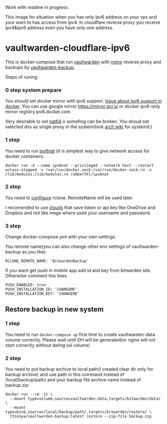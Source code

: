 Work with readme in progress.

This image for situation when you has only ipv6 address on your vps and your want to has access from ipv4. In cloudflare reverse proxy you receive ipv4&ipv6 address even you have only one address.

# vaultwarden-cloudflare-ipv6

This is docker-compose that run [vaultwarden](https://github.com/dani-garcia/vaultwarden) with [nginx](https://github.com/nginxinc/docker-nginx) reverse proxy and backups by [vaultwarden-backup](https://github.com/ttionya/vaultwarden-backup/).

Steps of runing:

### 0 step system prepare

You should set docker mirror with ipv6 support. [Issue about ipv6 support in docker](https://github.com/docker/roadmap/issues/89#issuecomment-817263625). You can use google mirror https://mirror.gcr.io or docker ipv6-only mirror registry.ipv6.docker.com

Very desirable to set [nat64](https://nat64.xyz/) o somefing can be broken. You shoud set selected dns as single proxy in the system(look [arch wiki](https://wiki.archlinux.org/title/systemd-resolved) for systemd.)

### 1 step

You need to run [ipv6nat](https://github.com/robbertkl/docker-ipv6nat) (it is simplest way to give network access for docker containers.

```
docker run -d --name ipv6nat --privileged --network host --restart unless-stopped -v /var/run/docker.sock:/var/run/docker.sock:ro -v /lib/modules:/lib/modules:ro robbertkl/ipv6nat
```

### 2 step

You need to [configure](https://github.com/ttionya/vaultwarden-backup/#backup) rclone. RemoteName will be used later.

I recomended to use [clouds](https://rclone.org/overview/) that save token or api key like OneDrive and Dropbox and not like mega where used your username and password.

### 3 step

Change docker-compose.yml with your own settings.

You remote name(you can also change other env settings of vaultwarden-backup as you like):
```
RCLONE_REMOTE_NAME: 'BitwardenBackup'
```
If you want get push in mobile app add id and key from bitwarden site. Otherwise comment this lines
```
PUSH_ENABLED: true
PUSH_INSTALLATION_ID: 'CHANGEME'
PUSH_INSTALLATION_KEY: 'CHANGEME'
```

## Restore backup in new system

### 1 step

You need to run ```docker-compose up``` first time to create vaultwarden-data volume correctly. Please wait until DH will be generated(or nginx will not start correctly without deling  ssl volume)

### 2 step

You need to put backup archive to local path(I created clear dir only for backup archive) and use path in this command instead of /local/backup/path/ and your backup file archive name instead of backup.zip:

```
docker run --rm -it \
  --mount type=volume,source=vaultwarden-data,target=/bitwarden/data/ \
  --mount type=bind,source=/local/backup/path/,target=/bitwarden/restore/ \
  ttionya/vaultwarden-backup:latest restore --zip-file backup.zip
```
